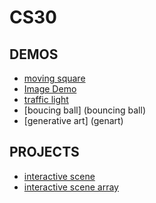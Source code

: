 # CS30

## DEMOS
- [moving square](movingsquare)
- [Image Demo](image-demo)
- [traffic light](traficlight)
- [boucing ball] (bouncing ball)
- [generative art] (genart)
## PROJECTS
- [interactive scene](interactivescene)
- [interactive scene array](interactivescenecopy)